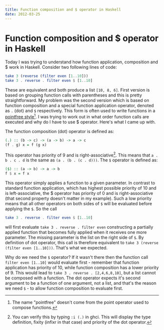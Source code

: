 ```yaml
---
title: Function composition and $ operator in Haskell
date: 2012-03-25
---
```


Function composition and $ operator in Haskell
==============================================

Today I was trying to understand how function application, composition and $
work in Haskell. Consider two following lines of code:

```haskell
take 3 (reverse (filter even [1..10]))
take 3 . reverse . filter even $ [1..10]
```

These are equivalent and both produce a list `[10, 8, 6]`. First version is
based on grouping function calls with parentheses and this is pretty
straightforward. My problem was the second version which is based on function
composition and a special function application operator, denoted as `.` (dot)
and `$` respectively. This form is often used to write functions in a [pointfree
style](http://www.haskell.org/haskellwiki/Pointfree)[^1]. I was trying
to work out in what order function calls are executed and why do I have to use $
operator. Here's what I came up with.

The function composition (dot) operator is defined as:

```haskell
(.) :: (b -> c) -> (a -> b) -> a -> c
(f . g) x = f (g x)
```

This operator has priority of 9 and is right-associative[^2]. This means that `a
. b . c . d` is the same as `(a . (b . (c . d)))`. The `$` operator is defined
as:

```haskell
($) :: (a -> b) -> a -> b
f $ x = f x
```

This operator simply applies a function to a given parameter. In contrast to
standard function application, which has highest possible priority of 10 and is
left-associative, the $ operator has priority of 0 and is right-associative
(that second property doesn't matter in my example). Such a low priority means
that all other operators on both sides of `$` will be evaluated before applying
the `$`. So the call

```haskell
take 3 . reverse . filter even $ [1..10]
```

will first evaluate `take 3 . reverse . filter even` constructing a partially
applied function that becomes fully applied when it receives one more
parameter. The missing parameter is the list on the right side of `$`. By
definition of dot operator, this call is therefore equivalent to `take 3
(reverse (filter even [1..10]))`. That's what we expected.

Why do we need the `$` operator? If it wasn't there then the function call
`filter even [1..10]` would evaluate first - remember that function application
has priority of 10, while function composition has a lower priority of 9. This
would lead to `take 3 . reverse . [2,4,6,8,10]`, but a list cannot be composed
with a function. The dot operator expects it's second argument to be a function
of one argument, not a list, and that's the reason we need `$` - to allow
function composition to evaluate first.

[^1]: The name "pointfree" doesn't come from the point operator used to compose
functions.

[^2]: You can verify this by typing `:i (.)` in ghci. This will display the type
definition, fixity (infixr in that case) and priority of the dot operator.

